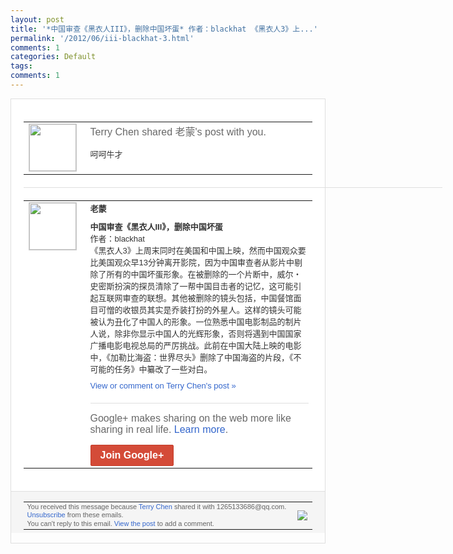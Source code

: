 ```yaml
---
layout: post
title: '*中国审查《黑衣人III》，删除中国坏蛋* 作者：blackhat 《黑衣人3》上...'
permalink: '/2012/06/iii-blackhat-3.html'
comments: 1
categories: Default
tags: 
comments: 1
---
```

<div style="border:solid 1px #dfdfdf;color:#686868;font:13px Arial"><div style="background-color:#fff;padding:20px;"><table cellpadding="0" cellspacing="0"><tr><td style="padding-right:15px;vertical-align:top"><a href="https://plus.google.com/_/notifications/ngemlink?&amp;emid=CKCG9_nOrrACFYEx3Aodj38AAA&amp;path=%2F108643996575278738906&amp;dt=1338607881014"><img height="75" src="https://lh3.googleusercontent.com/-KKRGTyJ5Bl0/AAAAAAAAAAI/AAAAAAAAEEY/jllxqER5dCk/s75-c-k-a/photo.jpg" style="border:solid 1px #cccccc;" width="75"/></a></td><td style="width:578px;color:#333;font:13px Arial;vertical-align:top;"><div style="color:#686868;font:16px Arial;;padding-bottom:15px">Terry Chen shared 老蒙's post with you.</div><div style="padding-bottom:10px">呵呵牛才</div></td></tr></table><div style="margin:20px 0;border-bottom:solid 1px #dfdfdf;width:670px;"></div><table cellpadding="0" cellspacing="0"><tr><td style="padding-right:15px;vertical-align:top"><a href="https://plus.google.com/_/notifications/ngemlink?&amp;emid=CKCG9_nOrrACFYEx3Aodj38AAA&amp;path=%2F114449919043414606176&amp;dt=1338607881014"><img height="75" src="https://lh3.googleusercontent.com/-tdYTZV1MNF8/AAAAAAAAAAI/AAAAAAAAS0c/PgafXLGcVME/s75-c-k-a/photo.jpg" style="border:solid 1px #cccccc;" width="75"/></a></td><td style="width:578px;color:#333;font:13px Arial;vertical-align:top;"><div style="font-weight:bold;padding-bottom:10px">老蒙</div><div style="padding-bottom:10px"><b>中国审查《黑衣人III》，删除中国坏蛋</b><br/>作<wbr/>者：blackhat<br/>《黑衣人3》上周末同<wbr/>时在美国和中国上映，然而中国观众要比美国<wbr/>观众早13分钟离开影院，因为中国审查者从<wbr/>影片中剔除了所有的中国坏蛋形象。在被删除<wbr/>的一个片断中，威尔・史密斯扮演的探员清除<wbr/>了一帮中国目击者的记忆，这可能引起互联网<wbr/>审查的联想。其他被删除的镜头包括，中国餐<wbr/>馆面目可憎的收银员其实是乔装打扮的外星人<wbr/>。这样的镜头可能被认为丑化了中国人的形象<wbr/>。一位熟悉中国电影制品的制片人说，除非你<wbr/>显示中国人的光辉形象，否则将遇到中国国家<wbr/>广播电影电视总局的严厉挑战。此前在中国大<wbr/>陆上映的电影中，《加勒比海盗：世界尽头》<wbr/>删除了中国海盗的片段，《不可能的任务》中<wbr/>纂改了一些对白。</div><a href="https://plus.google.com/_/notifications/ngemlink?&amp;emid=CKCG9_nOrrACFYEx3Aodj38AAA&amp;path=%2F108643996575278738906%2Fposts%2FD3HUxUQabwx%3Fgpinv%3DAMIXal_S62ZCkjPfnzdUb47udFrNNEFx6qGTvZOwiV_VO7h5vdMm0A9YCXw_9wXffX2uMo9ewWnLrdwfbyuyNqKv10dl-85aCnNsQwWIK9igqDFg6JLjfiU&amp;dt=1338607881014" style="color:#3366CC;text-decoration:none;">View or comment on Terry Chen's post »</a><div style="margin-top:20px;border-top:solid 1px #dfdfdf"><div style="padding:15px 0;color:#686868;font:16px Arial;">Google+ makes sharing on the web more like sharing in real life. <a href="http://www.google.com/+/learnmore/" style="color:#3366CC;text-decoration:none;">Learn more</a>.</div><a href="https://plus.google.com/_/notifications/ngemlink?&amp;emid=CKCG9_nOrrACFYEx3Aodj38AAA&amp;path=%2F%3Fgpinv%3DAMIXal_S62ZCkjPfnzdUb47udFrNNEFx6qGTvZOwiV_VO7h5vdMm0A9YCXw_9wXffX2uMo9ewWnLrdwfbyuyNqKv10dl-85aCnNsQwWIK9igqDFg6JLjfiU&amp;dt=1338607881014" style="display:inline-block;padding:7px 15px;background-color:#d44b38; color:#fff;font-size:16px; font-weight:bold;border-radius:2px;border:solid 1px #c43b28; white-space:nowrap;text-decoration:none">Join Google+</a></div></td></tr></table></div><div style="border-top:solid 1px #dfdfdf;padding:0 20px; background-color:#f5f5f5"><table cellpadding="0" cellspacing="0" style="height:50px"><tbody><tr><td style="vertical-align:middle;width:100%; color:#636363;font:11px Arial; line-height:120%">You received this message because <a href="https://plus.google.com/_/notifications/ngemlink?&amp;emid=CKCG9_nOrrACFYEx3Aodj38AAA&amp;path=%2F108643996575278738906%3Fgpinv%3DAMIXal_S62ZCkjPfnzdUb47udFrNNEFx6qGTvZOwiV_VO7h5vdMm0A9YCXw_9wXffX2uMo9ewWnLrdwfbyuyNqKv10dl-85aCnNsQwWIK9igqDFg6JLjfiU&amp;dt=1338607881014" style="color:#3366CC;text-decoration:none;">Terry Chen</a> shared it with 1265133686@qq.com. <a href="https://plus.google.com/_/notifications/ngemlink?&amp;emid=CKCG9_nOrrACFYEx3Aodj38AAA&amp;path=%2F_%2Fnonplus%2Femailsettings%3Fgpinv%3DAMIXal_S62ZCkjPfnzdUb47udFrNNEFx6qGTvZOwiV_VO7h5vdMm0A9YCXw_9wXffX2uMo9ewWnLrdwfbyuyNqKv10dl-85aCnNsQwWIK9igqDFg6JLjfiU%26est%3DADH5u8VUbGH8rxbP4hop7u6kMqTB0TFZLumIbKOvEXuIAN16rfBjyVu3GbGTYLxIyAQ5XdvKp1Iiz30__U5zlDt3r39q5WUftlkmv8F0M65zDU6mFZIdqpn0EXjwp9Uoa017tJBiuCJd&amp;dt=1338607881014" style="color:#3366CC;text-decoration:none;">Unsubscribe</a> from these emails.<br/>You can't reply to this email. <a href="https://plus.google.com/_/notifications/ngemlink?&amp;emid=CKCG9_nOrrACFYEx3Aodj38AAA&amp;path=%2F108643996575278738906%2Fposts%2FD3HUxUQabwx%3Fgpinv%3DAMIXal_S62ZCkjPfnzdUb47udFrNNEFx6qGTvZOwiV_VO7h5vdMm0A9YCXw_9wXffX2uMo9ewWnLrdwfbyuyNqKv10dl-85aCnNsQwWIK9igqDFg6JLjfiU&amp;dt=1338607881014" style="color:#3366CC;text-decoration:none;">View the post</a> to add a comment.<br/></td><td><img src="https://ssl.gstatic.com/s2/oz/images/notifications/logo/google-plus-6617a72bb36cc548861652780c9e6ff1.png"/></td></tr></tbody></table></div></div>